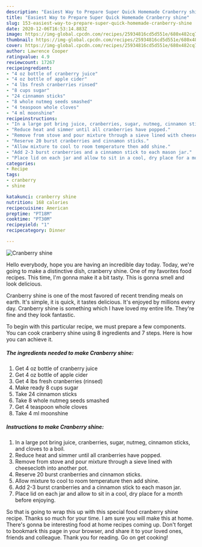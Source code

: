 ```yaml
---
description: "Easiest Way to Prepare Super Quick Homemade Cranberry shine"
title: "Easiest Way to Prepare Super Quick Homemade Cranberry shine"
slug: 153-easiest-way-to-prepare-super-quick-homemade-cranberry-shine
date: 2020-12-06T16:53:14.883Z
image: https://img-global.cpcdn.com/recipes/25934816cd5d551e/680x482cq70/cranberry-shine-recipe-main-photo.jpg
thumbnail: https://img-global.cpcdn.com/recipes/25934816cd5d551e/680x482cq70/cranberry-shine-recipe-main-photo.jpg
cover: https://img-global.cpcdn.com/recipes/25934816cd5d551e/680x482cq70/cranberry-shine-recipe-main-photo.jpg
author: Lawrence Cooper
ratingvalue: 4.9
reviewcount: 17267
recipeingredient:
- "4 oz bottle of cranberry juice"
- "4 oz bottle of apple cider"
- "4 lbs fresh cranberries rinsed"
- "8 cups sugar"
- "24 cinnamon sticks"
- "8 whole nutmeg seeds smashed"
- "4 teaspoon whole cloves"
- "4 ml moonshine"
recipeinstructions:
- "In a large pot bring juice, cranberries, sugar, nutmeg, cinnamon sticks, and cloves to a boil."
- "Reduce heat and simmer until all cranberries have popped."
- "Remove from stove and pour mixture through a sieve lined with cheesecloth into another pot."
- "Reserve 20 burst cranberries and cinnamon sticks."
- "Allow mixture to cool to room temperature then add shine."
- "Add 2-3 burst cranberries and a cinnamon stick to each mason jar."
- "Place lid on each jar and allow to sit in a cool, dry place for a month before enjoying."
categories:
- Recipe
tags:
- cranberry
- shine

katakunci: cranberry shine 
nutrition: 168 calories
recipecuisine: American
preptime: "PT18M"
cooktime: "PT30M"
recipeyield: "1"
recipecategory: Dinner

---
```



![Cranberry shine](https://img-global.cpcdn.com/recipes/25934816cd5d551e/680x482cq70/cranberry-shine-recipe-main-photo.jpg)

Hello everybody, hope you are having an incredible day today. Today, we're going to make a distinctive dish, cranberry shine. One of my favorites food recipes. This time, I'm gonna make it a bit tasty. This is gonna smell and look delicious.

Cranberry shine is one of the most favored of recent trending meals on earth. It's simple, it is quick, it tastes delicious. It's enjoyed by millions every day. Cranberry shine is something which I have loved my entire life. They're fine and they look fantastic.




To begin with this particular recipe, we must prepare a few components. You can cook cranberry shine using 8 ingredients and 7 steps. Here is how you can achieve it.

<!--inarticleads1-->

##### The ingredients needed to make Cranberry shine:

1. Get 4 oz bottle of cranberry juice
1. Get 4 oz bottle of apple cider
1. Get 4 lbs fresh cranberries (rinsed)
1. Make ready 8 cups sugar
1. Take 24 cinnamon sticks
1. Take 8 whole nutmeg seeds smashed
1. Get 4 teaspoon whole cloves
1. Take 4 ml moonshine




<!--inarticleads2-->

##### Instructions to make Cranberry shine:

1. In a large pot bring juice, cranberries, sugar, nutmeg, cinnamon sticks, and cloves to a boil.
1. Reduce heat and simmer until all cranberries have popped.
1. Remove from stove and pour mixture through a sieve lined with cheesecloth into another pot.
1. Reserve 20 burst cranberries and cinnamon sticks.
1. Allow mixture to cool to room temperature then add shine.
1. Add 2-3 burst cranberries and a cinnamon stick to each mason jar.
1. Place lid on each jar and allow to sit in a cool, dry place for a month before enjoying.




So that is going to wrap this up with this special food cranberry shine recipe. Thanks so much for your time. I am sure you will make this at home. There's gonna be interesting food at home recipes coming up. Don't forget to bookmark this page in your browser, and share it to your loved ones, friends and colleague. Thank you for reading. Go on get cooking!
